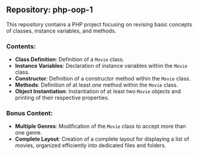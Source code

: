 ## Repository: php-oop-1

This repository contains a PHP project focusing on revising basic concepts of classes, instance variables, and methods.

### Contents:

- **Class Definition**: Definition of a `Movie` class.
- **Instance Variables**: Declaration of instance variables within the `Movie` class.
- **Constructor**: Definition of a constructor method within the `Movie` class.
- **Methods**: Definition of at least one method within the `Movie` class.
- **Object Instantiation**: Instantiation of at least two `Movie` objects and printing of their respective properties.

### Bonus Content:

- **Multiple Genres**: Modification of the `Movie` class to accept more than one genre.
- **Complete Layout**: Creation of a complete layout for displaying a list of movies, organized efficiently into dedicated files and folders.
